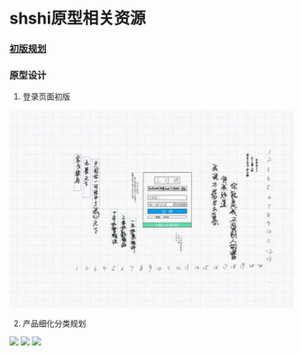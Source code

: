# shshi原型相关资源

### [初版规划](https://github.com/sanhangshi/shshi-prototype/blob/master/txt/%E5%88%9D%E7%89%88%E8%A7%84%E5%88%92.MD)

### 原型设计

1. 登录页面初版

<img src = "https://github.com/sanhangshi/shshi-prototype/raw/master/image/00.jpg"/>

2. 产品细化分类规划
<img src = "https://github.com/sanhangshi/shshi-prototype/raw/master/image/01.jpg"/>
<img src = "https://github.com/sanhangshi/shshi-prototype/raw/master/image/02.jpg"/>
<img src = "https://github.com/sanhangshi/shshi-prototype/raw/master/image/03.jpg"/>
